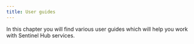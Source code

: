 ```yaml
---
title: User guides
---
```


In this chapter you will find various user guides which will help you
work with Sentinel Hub services.
